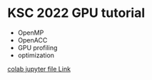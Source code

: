 # KSC 2022 GPU tutorial

- OpenMP 
- OpenACC
- GPU profiling
- optimization

[colab jupyter file Link](https://colab.research.google.com/drive/1OxJvMwD7FCP1aE8Kb-qGzW0XuSxW0Yt0?usp=sharing)




